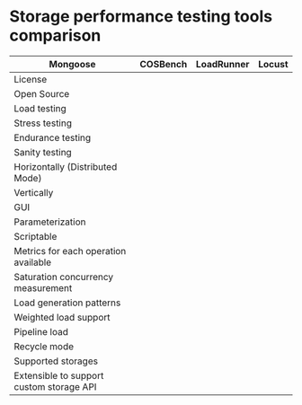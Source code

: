 # Storage performance testing tools comparison

| Mongoose  | COSBench | LoadRunner | Locust |
| --- | --- | --- | --- |
| License        |     |     |     |
| Open Source    |     |     |     |
| Load testing   |     |     |     |
| Stress testing |     |     |     |
| Endurance testing |     |     |     |
| Sanity testing |     |     |     |
| Horizontally (Distributed Mode) |     |     |     |
| Vertically |     |     |     |
| GUI |     |     |     |
| Parameterization |     |     |     |
| Scriptable |     |     |     |
| Metrics for each operation available |     |     |     |
| Saturation concurrency measurement |     |     |     |
| Load generation patterns |     |     |     |
| Weighted load support |     |     |     |
| Pipeline load |     |     |     |
| Recycle mode |     |     |     |
| Supported storages |     |     |     |
| Extensible to support custom storage API | | | |